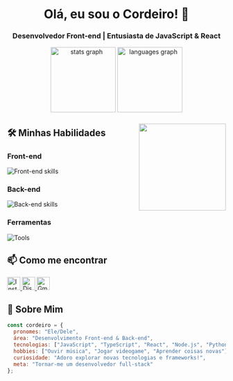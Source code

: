 <h1 align="center">Olá, eu sou o Cordeiro! 👋</h1>
<h3 align="center">Desenvolvedor Front-end | Entusiasta de JavaScript & React</h3>

<div align="center">
  <img src="https://github-readme-stats.vercel.app/api?username=Corder03&hide_title=false&hide_rank=false&show_icons=true&include_all_commits=true&count_private=true&disable_animations=false&theme=algolia&locale=en&hide_border=false" height="150" alt="stats graph"  />
  <img src="https://github-readme-stats.vercel.app/api/top-langs?username=Corder03&locale=en&hide_title=false&layout=compact&card_width=320&langs_count=5&theme=algolia&hide_border=false" height="150" alt="languages graph"  />
</div>

###

<!-- Substitua o src abaixo pelo link da sua foto ou gif -->
<img align="right" height="200" src="https://i.imgur.com/rFrPDwn.gif"/>

###


###

## 🛠️ Minhas Habilidades

<div align="left">
  <h3>Front-end</h3>
  <img src="https://skillicons.dev/icons?i=html,css,js,ts,react,tailwind,styledcomponents" alt="Front-end skills" />
  
  <h3>Back-end</h3>
  <img src="https://skillicons.dev/icons?i=nodejs,python,express,mongodb" alt="Back-end skills" />
  
  <h3>Ferramentas</h3>
  <img src="https://skillicons.dev/icons?i=git,github,vscode,figma,linux" alt="Tools" />
</div>



## 📫 Como me encontrar

<div align="left">
  <a href="https://www.instagram.com/cordeiro.mp3/" target="_blank">
    <img src="https://img.shields.io/badge/Instagram-E4405F?style=for-the-badge&logo=instagram&logoColor=white" height="30" alt="Instagram" />
  </a>
  <a href="https://discord.com/users/Cordeiro.Mp3" target="_blank">
    <img src="https://img.shields.io/badge/Discord-5865F2?style=for-the-badge&logo=discord&logoColor=white" height="30" alt="Discord" />
  </a>
  <a href="mailto:cordeiro234311@gmail.com">
    <img src="https://img.shields.io/badge/Gmail-D14836?style=for-the-badge&logo=gmail&logoColor=white" height="30" alt="Gmail" />
  </a>
</div>

###

## 🎵 Sobre Mim

```javascript
const cordeiro = {
  pronomes: "Ele/Dele",
  área: "Desenvolvimento Front-end & Back-end",
  tecnologias: ["JavaScript", "TypeScript", "React", "Node.js", "Python"],
  hobbies: ["Ouvir música", "Jogar videogame", "Aprender coisas novas"],
  curiosidade: "Adoro explorar novas tecnologias e frameworks!",
  meta: "Tornar-me um desenvolvedor full-stack"
};
```
